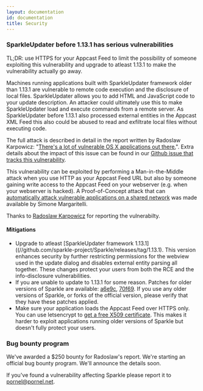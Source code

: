```yaml
---
layout: documentation
id: documentation
title: Security
---
```

### SparkleUpdater before 1.13.1 has serious vulnerabilities

TL;DR: use HTTPS for your Appcast Feed to limit the possibility of someone exploiting this vulnerability and upgrade to atleast 1.13.1 to make the vulnerability actually go away. 

Machines running applications built with SparkleUpdater framework older than 1.13.1 are vulnerable to remote code execution and the disclosure of local files. SparkleUpdater allows you to add HTML and JavaScript code to your update description. An attacker could ultimately use this to make SparkleUpdater load and execute commands from a remote server. As SparkleUpdater before 1.13.1 also processed external entities in the Appcast XML Feed this also could be abused to read and exfiltrate local files without executing code.

The full attack is described in detail in the report written by Radoslaw Karpowicz: "[There's a lot of vulnerable OS X applications out there.](https://vulnsec.com/2016/osx-apps-vulnerabilities/)". Extra details about the impact of this issue can be found in our [Github issue that tracks this vulnerability](https://github.com/sparkle-project/Sparkle/issues/722). 

This vulnerability can be exploited by performing a Man-in-the-Middle attack when you use HTTP as your Appcast Feed URL but also by someone gaining write access to the Appcast Feed on your webserver (e.g. when your webserver is hacked). A Proof-of-Concept attack that can [automatically attack vulnerable applications on a shared network](https://www.evilsocket.net/2016/01/30/osx-mass-pwning-using-bettercap-and-the-sparkle-updater-vulnerability/) was made available by Simone Margaritelli.  

Thanks to [Radoslaw Karpowicz](//vulnsec.com) for reporting the vulnerabilty.

#### Mitigations

* Upgrade to atleast [SparkleUpdater framework 1.13.1]((//github.com/sparkle-project/Sparkle/releases/tag/1.13.1). This version enhances security by further restricting permissions for the webview used in the update dialog and disables external entity parsing all together. These changes protect your users from both the RCE and the info-disclosure vulnerabilities. 
* If you are unable to update to 1.13.1 for some reason. Patches for older versions of Sparkle are available: [a6e9c](//github.com/sparkle-project/Sparkle/commit/a6e9c8aff644f0cf5314c9f10e039c34cd350561), [70f69](//github.com/sparkle-project/Sparkle/commit/70f6929ac766b404e8e0d28d5cbda7872dc2ee3f). If you use any older versions of Sparkle, or forks of the official version, please verify that they have these patches applied.
* Make sure your application loads the Appcast Feed over HTTPS only. You can use letsencrypt to [get a free X509 certificate](https://letsencrypt.org/). This makes it harder to exploit applications running older versions of Sparkle but doesn't fully protect your users. 

### Bug bounty program

We've awarded a $250 bounty for Radoslaw's report. We're starting an official bug bounty program. We'll announce the details soon.

If you've found a vulnerability affecting Sparkle please report it to pornel@pornel.net.
